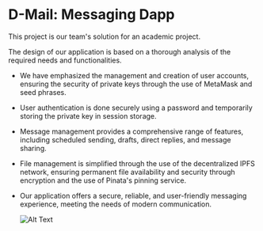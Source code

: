 # D-Mail: Messaging Dapp 
This project is our team's solution for an academic project.

The design of our application is based on a thorough analysis of the required needs and functionalities.

- We have emphasized the management and creation of user accounts, ensuring the security of private keys through the use of MetaMask and seed phrases.
  
- User authentication is done securely using a password and temporarily storing the private key in session storage.

- Message management provides a comprehensive range of features, including scheduled sending, drafts, direct replies, and message sharing.
  
-  File management is simplified through the use of the decentralized IPFS network, ensuring permanent file availability and security through encryption and the use of Pinata's pinning service.
  
- Our application offers a secure, reliable, and user-friendly messaging experience, meeting the needs of modern communication.

  ![Alt Text](/main/inboxInterfacechat.png)
